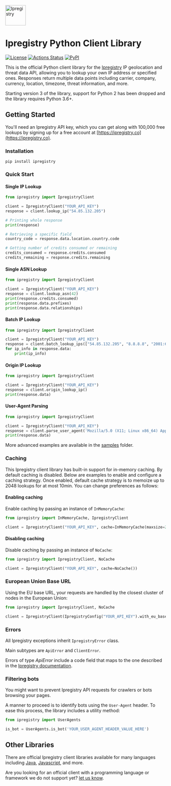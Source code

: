 [<img src="https://cdn.ipregistry.co/icons/favicon-96x96.png" alt="Ipregistry" width="64"/>](https://ipregistry.co/) 
# Ipregistry Python Client Library

[![License](http://img.shields.io/:license-apache-blue.svg)](LICENSE)
[![Actions Status](https://github.com/ipregistry/ipregistry-python/workflows/Tests/badge.svg)](https://github.com/ipregistry/ipregistry-python/actions)
[![PyPI](https://img.shields.io/pypi/v/ipregistry)](https://pypi.org/project/ipregistry/)

This is the official Python client library for the [Ipregistry](https://ipregistry.co) IP geolocation and threat data API, 
allowing you to lookup your own IP address or specified ones. Responses return multiple data points including carrier, 
company, currency, location, timezone, threat information, and more.

Starting version 3 of the library, support for Python 2 has been dropped and the library requires Python 3.6+.

## Getting Started

You'll need an Ipregistry API key, which you can get along with 100,000 free lookups by signing up for a free account at [https://ipregistry.co](https://ipregistry.co).

### Installation

```
pip install ipregistry
```

### Quick Start

#### Single IP Lookup

```python
from ipregistry import IpregistryClient

client = IpregistryClient("YOUR_API_KEY")
response = client.lookup_ip("54.85.132.205")

# Printing whole response
print(response)

# Retrieving a specific field
country_code = response.data.location.country.code

# Getting number of credits consumed or remaining
credits_consumed = response.credits.consumed
credits_remaining = response.credits.remaining
```

#### Single ASN Lookup

```python
from ipregistry import IpregistryClient

client = IpregistryClient("YOUR_API_KEY")
response = client.lookup_asn(42)
print(response.credits.consumed)
print(response.data.prefixes)
print(response.data.relationships)
```

#### Batch IP Lookup

```python
from ipregistry import IpregistryClient

client = IpregistryClient("YOUR_API_KEY")
response = client.batch_lookup_ips(["54.85.132.205", "8.8.8.8", "2001:67c:2e8:22::c100:68b"])
for ip_info in response.data:
    print(ip_info)
```

#### Origin IP Lookup

```python
from ipregistry import IpregistryClient

client = IpregistryClient("YOUR_API_KEY")
response = client.origin_lookup_ip()
print(response.data)
```

#### User-Agent Parsing

```python
from ipregistry import IpregistryClient

client = IpregistryClient("YOUR_API_KEY")
response = client.parse_user_agent('Mozilla/5.0 (X11; Linux x86_64) AppleWebKit/537.36 (KHTML, like Gecko) Chrome/126.0.0.0 Safari/537.36')
print(response.data)
```

More advanced examples are available in the [samples](https://github.com/ipregistry/ipregistry-python/tree/master/samples) 
folder.

### Caching

This Ipregistry client library has built-in support for in-memory caching. By default caching is disabled. 
Below are examples to enable and configure a caching strategy. Once enabled, default cache strategy is to memoize up to 
2048 lookups for at most 10min. You can change preferences as follows:

#### Enabling caching

Enable caching by passing an instance of `InMemoryCache`:

```python
from ipregistry import InMemoryCache, IpregistryClient

client = IpregistryClient("YOUR_API_KEY", cache=InMemoryCache(maxsize=2048, ttl=600))
```

#### Disabling caching

Disable caching by passing an instance of `NoCache`:

```python
from ipregistry import IpregistryClient, NoCache

client = IpregistryClient("YOUR_API_KEY", cache=NoCache())
```

### European Union Base URL

Using the EU base URL, your requests are handled by the closest cluster of nodes in the European Union:

```python
from ipregistry import IpregistryClient, NoCache

client = IpregistryClient(IpregistryConfig("YOUR_API_KEY").with_eu_base_url())
```

### Errors

All Ipregistry exceptions inherit `IpregistryError` class.

Main subtypes are `ApiError` and `ClientError`.

Errors of type _ApiError_ include a code field that maps to the one described in the [Ipregistry documentation](https://ipregistry.co/docs/errors).

### Filtering bots

You might want to prevent Ipregistry API requests for crawlers or bots browsing your pages.

A manner to proceed is to identify bots using the `User-Agent` header. 
To ease this process, the library includes a utility method:

```python
from ipregistry import UserAgents

is_bot = UserAgents.is_bot('YOUR_USER_AGENT_HEADER_VALUE_HERE')
```

## Other Libraries

There are official Ipregistry client libraries available for many languages including 
[Java](https://github.com/ipregistry/ipregistry-java), 
[Javascript](https://github.com/ipregistry/ipregistry-javascript), and more.

Are you looking for an official client with a programming language or framework we do not support yet? 
[let us know](mailto:support@ipregistry.co).
